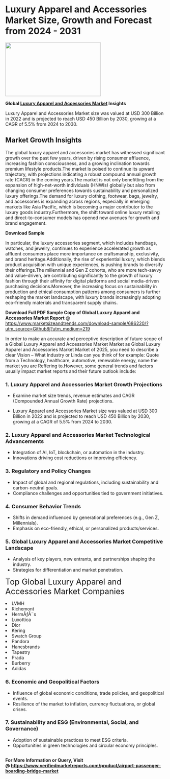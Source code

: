 <H1>Luxury Apparel and Accessories Market Size, Growth and Forecast from 2024 - 2031</H1><img class="aligncenter size-medium wp-image-584254" src="https://thirdeyenews.in/wp-content/uploads/2024/09/Global-Market-Research-300x168.jpeg" alt="" width="300" height="168" /><p><strong>Global&nbsp;<a href="https://www.marketsizeandtrends.com/download-sample/686220/?utm_source=Github8j?utm_medium=219">Luxury Apparel and Accessories Market</a> Insights</strong></p><p>Luxury Apparel and Accessories Market size was valued at USD 300 Billion in 2022 and is projected to reach USD 450 Billion by 2030, growing at a CAGR of 5.5% from 2024 to 2030.</p><p><h2>Market Growth Insights</h2> <p>The global luxury apparel and accessories market has witnessed significant growth over the past few years, driven by rising consumer affluence, increasing fashion consciousness, and a growing inclination towards premium lifestyle products.The market is poised to continue its upward trajectory, with projections indicating a robust compound annual growth rate (CAGR) in the coming years.The market is not only benefitting from the expansion of high-net-worth individuals (HNWIs) globally but also from changing consumer preferences towards sustainability and personalized luxury offerings.The demand for luxury clothing, footwear, bags, jewelry, and accessories is expanding across regions, especially in emerging markets like Asia Pacific, which is becoming a major contributor to the luxury goods industry.Furthermore, the shift toward online luxury retailing and direct-to-consumer models has opened new avenues for growth and brand engagement.</p> <p><strong>Download Sample</strong></p> <p>In particular, the luxury accessories segment, which includes handbags, watches, and jewelry, continues to experience accelerated growth as affluent consumers place more importance on craftsmanship, exclusivity, and brand heritage.Additionally, the rise of experiential luxury, which blends product acquisition with unique experiences, is pushing brands to diversify their offerings.The millennial and Gen Z cohorts, who are more tech-savvy and value-driven, are contributing significantly to the growth of luxury fashion through their affinity for digital platforms and social media-driven purchasing decisions.Moreover, the increasing focus on sustainability in production and ethical consumption patterns among consumers is further reshaping the market landscape, with luxury brands increasingly adopting eco-friendly materials and transparent supply chains.<p><span class=""><strong>Download Full PDF Sample Copy of Global Luxury Apparel and Accessories Market Report</strong> @ <a href="https://www.marketsizeandtrends.com/download-sample/686220/?utm_source=Github8j?utm_medium=219" target="_blank">https://www.marketsizeandtrends.com/download-sample/686220/?utm_source=Github8j?utm_medium=219</a></span></p><p>In order to make an accurate and perceptive description of future scope of a Global&nbsp;Luxury Apparel and Accessories Market Market as Global&nbsp;Luxury Apparel and Accessories Market Market of 2025, you need to describe a clear Vision &ndash; What Industry or Linda can you think of for example: Quote from a Technology, healthcare, automotive, renewable energy, name the market you are Reffering to.However, some general trends and factors usually impact market reports and their future outlook include:</p><h3>1.&nbsp;<strong>Luxury Apparel and Accessories Market Growth Projections</strong></h3><ul><li>Examine market size trends, revenue estimates and CAGR (Compounded Annual Growth Rate) projections.</li><li><p>Luxury Apparel and Accessories Market size was valued at USD 300 Billion in 2022 and is projected to reach USD 450 Billion by 2030, growing at a CAGR of 5.5% from 2024 to 2030.</p></li></ul><h3>2.&nbsp;<strong>Luxury Apparel and Accessories Market Technological Advancements</strong></h3><ul><li>Integration of AI, IoT, blockchain, or automation in the industry.</li><li>Innovations driving cost reductions or improving efficiency.</li></ul><h3>3.&nbsp;<strong>Regulatory and Policy Changes</strong></h3><ul><li>Impact of global and regional regulations, including sustainability and carbon-neutral goals.</li><li>Compliance challenges and opportunities tied to government initiatives.</li></ul><h3>4.&nbsp;<strong>Consumer Behavior Trends</strong></h3><ul><li>Shifts in demand influenced by generational preferences (e.g., Gen Z, Millennials).</li><li>Emphasis on eco-friendly, ethical, or personalized products/services.</li></ul><h3>5.&nbsp;<strong>Global Luxury Apparel and Accessories Market Competitive Landscape</strong></h3><ul><li>Analysis of key players, new entrants, and partnerships shaping the industry.</li><li>Strategies for differentiation and market penetration.</li></ul><p data-pm-slice="1 1 []"><span style="color: inherit; font-family: inherit; font-size: 25px;">Top Global Luxury Apparel and Accessories Market Companies</span></p><div class="" data-test-id=""><p><li>LVMH</li><li> Richemont</li><li> HermÃƒÂ¨s</li><li> Luxottica</li><li> Dior</li><li> Kering</li><li> Swatch Group</li><li> Pandora</li><li> Hanesbrands</li><li> Tapestry</li><li> Prada</li><li> Burberry</li><li> Adidas</li></p></div><h3>6.&nbsp;<strong>Economic and Geopolitical Factors</strong></h3><ul><li>Influence of global economic conditions, trade policies, and geopolitical events.</li><li>Resilience of the market to inflation, currency fluctuations, or global crises.</li></ul><h3>7.&nbsp;<strong>Sustainability and ESG (Environmental, Social, and Governance)</strong></h3><ul><li>Adoption of sustainable practices to meet ESG criteria.</li><li>Opportunities in green technologies and circular economy principles.</li></ul><h2><strong style="font-size: 14px;">For More Information or Query, Visit @&nbsp;</strong><a style="background-color: #ffffff; font-size: 14px;" href="https://www.marketsizeandtrends.com/report/luxury-apparel-and-accessories-market/" target="_blank">https://www.verifiedmarketreports.com/product/airport-passenger-boarding-bridge-market</a></h2>